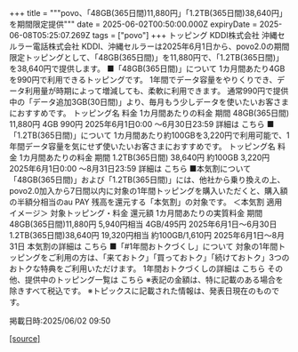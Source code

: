+++
title = """povo、「48GB(365日間)11,880円」「1.2TB(365日間)38,640円」を期間限定提供"""
date = 2025-06-02T00:50:00.000Z
expiryDate = 2025-06-08T05:25:07.269Z
tags = ["povo"]
+++
トッピング KDDI株式会社 沖縄セルラー電話株式会社 KDDI、沖縄セルラーは2025年6月1日から、povo2.0の期間限定トッピングとして、「48GB(365日間)」を11,880円で、「1.2TB(365日間)」を38,640円で提供します。 ■「48GB(365日間)」について 1カ月間あたり4GBを990円で利用できるトッピングです。 1年間でデータ容量をやりくりでき、データ利用量が時期によって増減しても、柔軟に利用できます。 通常990円で提供中の「データ追加3GB(30日間)」より、毎月もう少しデータを使いたいお客さまにおすすめです。 トッピング名 料金 1カ月間あたりの料金 期間 48GB(365日間) 11,880円 4GB 990円 2025年6月1日0:00 ～6月30日23:59 詳細は こちら ■「1.2TB(365日間)」について 1カ月間あたり約100GBを3,220円で利用可能で、1年間データ容量を気にせず使いたいお客さまにおすすめです。 トッピング名 料金 1カ月間あたりの料金 期間 1.2TB(365日間) 38,640円 約100GB 3,220円 2025年6月1日0:00 ～8月31日23:59 詳細は こちら ■本気割について 「48GB(365日間)」および「1.2TB(365日間)」には、他社から乗り換えの上、povo2.0加入から7日間以内に対象の1年間トッピングを購入いただくと、購入額の半額分相当のau PAY 残高を還元する「本気割」の対象です。 ＜本気割 適用イメージ＞ 対象トッピング・料金 還元額 1カ月間あたりの実質料金 期間 48GB(365日間)11,880円 5,940円相当 4GB/495円 2025年6月1日～6月30日 1.2TB(365日間)38,640円 19,320円相当 約100GB/1,610円 2025年6月1日～8月31日 本気割の詳細は こちら ■「#1年間おトクづくし」について 対象の1年間トッピングをご利用の方は、「来ておトク」「買っておトク」「続けておトク」3つのおトクな特典をご利用いただけます。 1年間おトクづくしの詳細は こちら その他、提供中のトッピング一覧は こちら ※表記の金額は、特に記載のある場合を除きすべて税込です。 ※トピックスに記載された情報は、発表日現在のものです。

掲載日時:2025/06/02 09:50

[[source]](https://povo.jp/news/newsrelease/20250601_04/)
